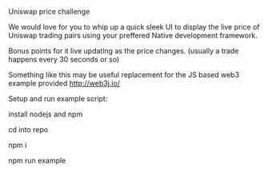 Uniswap price challenge

We would love for you to whip up a quick sleek UI to display the live price of Uniswap trading pairs using your preffered Native development framework.

Bonus points for it live updating as the price changes. (usually a trade happens every 30 seconds or so)

Something like this may be useful replacement for the JS based web3 example provided
http://web3j.io/

Setup and run example script:

install nodejs and npm

cd into repo

npm i

npm run example

